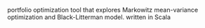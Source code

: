 portfolio optimization tool that explores Markowitz mean-variance optimization and Black-Litterman model. written in Scala
